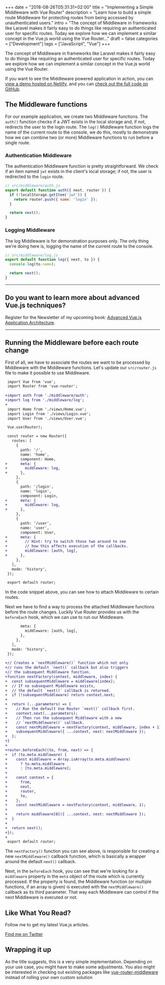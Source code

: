 +++
date = "2018-08-26T05:31:31+02:00"
title = "Implementing a Simple Middleware with Vue Router"
description = "Learn how to build a simple route Middleware for protecting routes from being accessed by unauthenticated users."
intro = "The concept of Middleware in frameworks like Laravel makes it fairly easy to do things like requiring an authenticated user for specific routes. Today we explore how we can implement a similar concept in the Vue.js world using the Vue Router..."
draft = false
categories = ["Development"]
tags = ["JavaScript", "Vue"]
+++

The concept of Middleware in frameworks like Laravel makes it fairly easy to do things like requiring an authenticated user for specific routes. Today we explore how we can implement a similar concept in the Vue.js world using the Vue Router.

If you want to see the Middleware powered application in action, you can [view a demo hosted on Netlify](https://implementing-a-simple-middleware-with-vue-router.netlify.com/), and you can [check out the full code on GitHub](https://github.com/maoberlehner/implementing-a-simple-middleware-with-vue-router).

## The Middleware functions

For our example application, we create two Middleware functions. The `auth()` function checks if a JWT exists in the local storage and, if not, redirects the user to the login route. The `log()` Middleware function logs the name of the current route to the console, we do this, mostly to demonstrate how we can combine two (or more) Middleware functions to run before a single route.

### Authentication Middleware

The authentication Middleware function is pretty straightforward. We check if an item named `jwt` exists in the client's local storage; if not, the user is redirected to the `login` route.

```js
// src/middleware/auth.js
export default function auth({ next, router }) {
  if (!localStorage.getItem('jwt')) {
    return router.push({ name: 'login' });
  }

  return next();
}
```

### Logging Middleware

The log Middleware is for demonstration purposes only. The only thing we're doing here is, logging the name of the current route to the console.

```js
// src/middleware/log.js
export default function log({ next, to }) {
  console.log(to.name);

  return next();
}
```

<div>
  <hr class="c-hr">
  <div class="c-service-info">
    <h2>Do you want to learn more about advanced Vue.js techniques?</h2>
    <p class="c-service-info__body">
      Register for the Newsletter of my upcoming book: <a class="c-anchor" href="https://oberlehner.us20.list-manage.com/subscribe?u=8476a98c5640f6c7b5530ea57&id=8b26bf120b" data-event-category="link" data-event-action="click: newsletter" data-event-label="Newsletter (article content)">Advanced Vue.js Application Architecture</a>.
    </p>
  </div>
  <hr class="c-hr">
</div>

## Running the Middleware before each route change

First of all, we have to associate the routes we want to be processed by Middleware with the Middleware functions. Let's update our `src/router.js` file to make it possible to use Middleware.

```diff
 import Vue from 'vue';
 import Router from 'vue-router';
 
+import auth from './middleware/auth';
+import log from './middleware/log';
+
 import Home from './views/Home.vue';
 import Login from './views/Login.vue';
 import User from './views/User.vue';

 Vue.use(Router);

 const router = new Router({
   routes: [
     {
       path: '/',
       name: 'home',
       component: Home,
+      meta: {
+        middleware: log,
+      },
     },
     {
       path: '/login',
       name: 'login',
       component: Login,
+      meta: {
+        middleware: log,
+      },
     },
     {
       path: '/user',
       name: 'user',
       component: User,
+      meta: {
+        // Hint: try to switch those two around to see
+        // how this affects execution of the callbacks.
+        middleware: [auth, log],
+      },
     },
   ],
   mode: 'history',
 });

 export default router;
```

In the code snippet above, you can see how to attach Middleware to certain routes.

Next we have to find a way to process the attached Middleware functions before the route changes. Luckily Vue Router provides us with the `beforeEach` hook, which we can use to run our Middleware.

```diff
       meta: {
         middleware: [auth, log],
       },
     },
   ],
   mode: 'history',
 });
 
+// Creates a `nextMiddleware()` function which not only
+// runs the default `next()` callback but also triggers
+// the subsequent Middleware function.
+function nextFactory(context, middleware, index) {
+  const subsequentMiddleware = middleware[index];
+  // If no subsequent Middleware exists,
+  // the default `next()` callback is returned.
+  if (!subsequentMiddleware) return context.next;
+
+  return (...parameters) => {
+    // Run the default Vue Router `next()` callback first.
+    context.next(...parameters);
+    // Then run the subsequent Middleware with a new
+    // `nextMiddleware()` callback.
+    const nextMiddleware = nextFactory(context, middleware, index + 1);
+    subsequentMiddleware({ ...context, next: nextMiddleware });
+  };
+}
+
+router.beforeEach((to, from, next) => {
+  if (to.meta.middleware) {
+    const middleware = Array.isArray(to.meta.middleware)
+      ? to.meta.middleware
+      : [to.meta.middleware];
+
+    const context = {
+      from,
+      next,
+      router,
+      to,
+    };
+    const nextMiddleware = nextFactory(context, middleware, 1);
+
+    return middleware[0]({ ...context, next: nextMiddleware });
+  }
+
+  return next();
+});
+
 export default router;
```

The `nextFactory()` function you can see above, is responsible for creating a new `nextMiddleware()` callback function, which is basically a wrapper around the default `next()` callback.

Next, in the `beforeEach` hook, you can see that we're looking for a `middleware` property in the `meta` object of the route which is currently processed. If the property is found, the Middleware function (or multiple functions, if an array is given) is executed with the `nextMiddleware()` callback as its third parameter. That way each Middleware can control if the next Middleware is executed or not.

<div class="c-content__broad">
  <div class="c-twitter-teaser">
    <div class="c-twitter-teaser__content">
      <h2 class="c-twitter-teaser__headline">Like What You Read?</h2>
      <p class="c-twitter-teaser__body">
        Follow me to get my latest Vue.js articles.
      </p>
      <a class="c-button c-button--outline c-twitter-teaser__button" rel="nofollow" href="https://twitter.com/maoberlehner" data-event-category="link" data-event-action="click: contact" data-event-label="Twitter (article content)">
        Find me on Twitter
      </a>
    </div>
  </div>
</div>

## Wrapping it up

As the title suggests, this is a very simple implementation. Depending on your use case, you might have to make some adjustments. You also might be interested in checking out existing packages like [vue-router-middleware](https://www.npmjs.com/package/vue-router-middleware) instead of rolling your own custom solution

